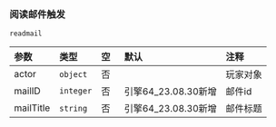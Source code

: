 ### 阅读邮件触发

`readmail`

| 参数      | 类型      | 空   | 默认                | 注释     |
| :-------- | :-------- | :--- | :------------------ | :------- |
| actor     | `object`  | 否   |                     | 玩家对象 |
| mailID    | `integer` | 否   | 引擎64_23.08.30新增 | 邮件id   |
| mailTitle | `string`  | 否   | 引擎64_23.08.30新增 | 邮件标题 |

